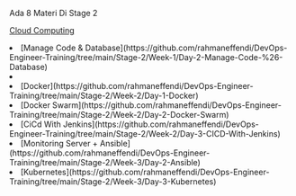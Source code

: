 Ada 8 Materi Di Stage 2 

[Cloud Computing](https://github.com/rahmaneffendi/DevOps-Engineer-Training/tree/main/Stage-2/Week-1/Day-1-Cloud-Computing)

<li>[Manage Code & Database](https://github.com/rahmaneffendi/DevOps-Engineer-Training/tree/main/Stage-2/Week-1/Day-2-Manage-Code-%26-Database)<li>

<li>[Docker](https://github.com/rahmaneffendi/DevOps-Engineer-Training/tree/main/Stage-2/Week-2/Day-1-Docker)

<li>[Docker Swarm](https://github.com/rahmaneffendi/DevOps-Engineer-Training/tree/main/Stage-2/Week-2/Day-2-Docker-Swarm)

<li>[CiCd With Jenkins](https://github.com/rahmaneffendi/DevOps-Engineer-Training/tree/main/Stage-2/Week-2/Day-3-CICD-With-Jenkins)

<li>[Monitoring Server + Ansible](https://github.com/rahmaneffendi/DevOps-Engineer-Training/tree/main/Stage-2/Week-3/Day-2-Ansible)

<li>[Kubernetes](https://github.com/rahmaneffendi/DevOps-Engineer-Training/tree/main/Stage-2/Week-3/Day-3-Kubernetes)


